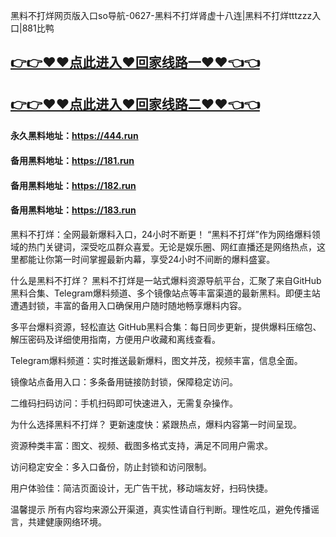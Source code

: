 黑料不打烊网页版入口so导航-0627-黑料不打烊肾虚十八连|黑料不打烊tttzzz入口|881比鸭

## [👉👉♥♥点此进入♥回家线路一♥♥👈👈](https://unpkg.com/182run/index.html)
## [👉👉♥♥点此进入♥回家线路二♥♥👈👈](https://unpkg.com/182-1run/index.html)

#### 永久黑料地址：https://444.run
#### 备用黑料地址：https://181.run
#### 备用黑料地址：https://182.run
#### 备用黑料地址：https://183.run

黑料不打烊：全网最新爆料入口，24小时不断更！
“黑料不打烊”作为网络爆料领域的热门关键词，深受吃瓜群众喜爱。无论是娱乐圈、网红直播还是网络热点，这里都能让你第一时间掌握最新内幕，享受24小时不间断的爆料盛宴。

什么是黑料不打烊？
黑料不打烊是一站式爆料资源导航平台，汇聚了来自GitHub黑料合集、Telegram爆料频道、多个镜像站点等丰富渠道的最新黑料。即便主站遭遇封锁，丰富的备用入口确保用户随时随地畅享爆料内容。

多平台爆料资源，轻松直达
GitHub黑料合集：每日同步更新，提供爆料压缩包、解压密码及详细使用指南，方便用户收藏和离线查看。

Telegram爆料频道：实时推送最新爆料，图文并茂，视频丰富，信息全面。

镜像站点备用入口：多条备用链接防封锁，保障稳定访问。

二维码扫码访问：手机扫码即可快速进入，无需复杂操作。

为什么选择黑料不打烊？
更新速度快：紧跟热点，爆料内容第一时间呈现。

资源种类丰富：图文、视频、截图多格式支持，满足不同用户需求。

访问稳定安全：多入口备份，防止封锁和访问限制。

用户体验佳：简洁页面设计，无广告干扰，移动端友好，扫码快捷。

温馨提示
所有内容均来源公开渠道，真实性请自行判断。理性吃瓜，避免传播谣言，共建健康网络环境。






